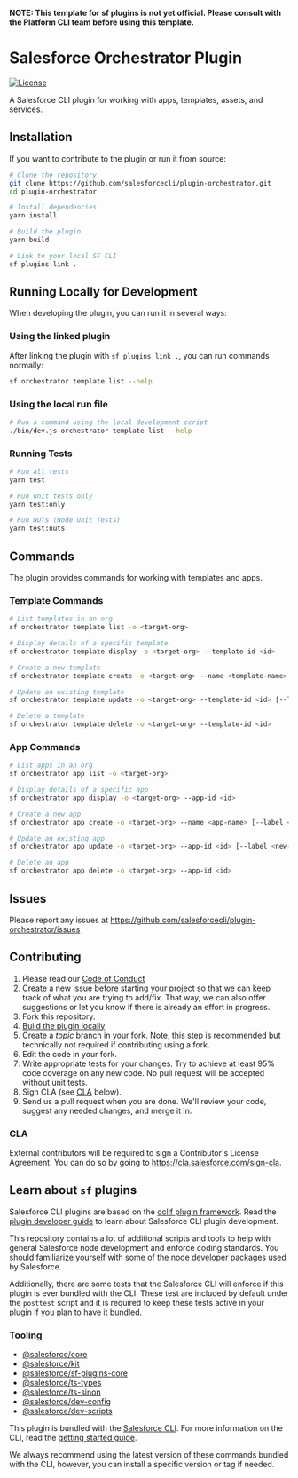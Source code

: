 **NOTE: This template for sf plugins is not yet official. Please consult with the Platform CLI team before using this template.**

# Salesforce Orchestrator Plugin

[![License](https://img.shields.io/badge/License-Apache--2.0-blue.svg)](https://opensource.org/license/apache-2-0)

A Salesforce CLI plugin for working with apps, templates, assets, and services.

## Installation

If you want to contribute to the plugin or run it from source:

```bash
# Clone the repository
git clone https://github.com/salesforcecli/plugin-orchestrator.git
cd plugin-orchestrator

# Install dependencies
yarn install

# Build the plugin
yarn build

# Link to your local SF CLI
sf plugins link .
```

## Running Locally for Development

When developing the plugin, you can run it in several ways:

### Using the linked plugin

After linking the plugin with `sf plugins link .`, you can run commands normally:

```bash
sf orchestrator template list --help
```

### Using the local run file

```bash
# Run a command using the local development script
./bin/dev.js orchestrator template list --help
```

### Running Tests

```bash
# Run all tests
yarn test

# Run unit tests only
yarn test:only

# Run NUTs (Node Unit Tests)
yarn test:nuts
```

## Commands

The plugin provides commands for working with templates and apps.

### Template Commands

```bash
# List templates in an org
sf orchestrator template list -o <target-org>

# Display details of a specific template
sf orchestrator template display -o <target-org> --template-id <id>

# Create a new template
sf orchestrator template create -o <target-org> --name <template-name> [--label <label>] [--type <type>]

# Update an existing template
sf orchestrator template update -o <target-org> --template-id <id> [--label <new-label>] [--description <text>]

# Delete a template
sf orchestrator template delete -o <target-org> --template-id <id>
```

### App Commands

```bash
# List apps in an org
sf orchestrator app list -o <target-org>

# Display details of a specific app
sf orchestrator app display -o <target-org> --app-id <id>

# Create a new app
sf orchestrator app create -o <target-org> --name <app-name> [--label <label>] [--template-id <template-id>]

# Update an existing app
sf orchestrator app update -o <target-org> --app-id <id> [--label <new-label>] [--description <text>]

# Delete an app
sf orchestrator app delete -o <target-org> --app-id <id>
```

## Issues

Please report any issues at https://github.com/salesforcecli/plugin-orchestrator/issues

## Contributing

1. Please read our [Code of Conduct](CODE_OF_CONDUCT.md)
2. Create a new issue before starting your project so that we can keep track of
   what you are trying to add/fix. That way, we can also offer suggestions or
   let you know if there is already an effort in progress.
3. Fork this repository.
4. [Build the plugin locally](#installation)
5. Create a _topic_ branch in your fork. Note, this step is recommended but technically not required if contributing using a fork.
6. Edit the code in your fork.
7. Write appropriate tests for your changes. Try to achieve at least 95% code coverage on any new code. No pull request will be accepted without unit tests.
8. Sign CLA (see [CLA](#cla) below).
9. Send us a pull request when you are done. We'll review your code, suggest any needed changes, and merge it in.

### CLA

External contributors will be required to sign a Contributor's License
Agreement. You can do so by going to https://cla.salesforce.com/sign-cla.

## Learn about `sf` plugins

Salesforce CLI plugins are based on the [oclif plugin framework](https://oclif.io/docs/introduction). Read the [plugin developer guide](https://developer.salesforce.com/docs/atlas.en-us.sfdx_cli_plugins.meta/sfdx_cli_plugins/cli_plugins_architecture_sf_cli.htm) to learn about Salesforce CLI plugin development.

This repository contains a lot of additional scripts and tools to help with general Salesforce node development and enforce coding standards. You should familiarize yourself with some of the [node developer packages](#tooling) used by Salesforce.

Additionally, there are some tests that the Salesforce CLI will enforce if this plugin is ever bundled with the CLI. These test are included by default under the `posttest` script and it is required to keep these tests active in your plugin if you plan to have it bundled.

### Tooling

- [@salesforce/core](https://github.com/forcedotcom/sfdx-core)
- [@salesforce/kit](https://github.com/forcedotcom/kit)
- [@salesforce/sf-plugins-core](https://github.com/salesforcecli/sf-plugins-core)
- [@salesforce/ts-types](https://github.com/forcedotcom/ts-types)
- [@salesforce/ts-sinon](https://github.com/forcedotcom/ts-sinon)
- [@salesforce/dev-config](https://github.com/forcedotcom/dev-config)
- [@salesforce/dev-scripts](https://github.com/forcedotcom/dev-scripts)

This plugin is bundled with the [Salesforce CLI](https://developer.salesforce.com/tools/sfdxcli). For more information on the CLI, read the [getting started guide](https://developer.salesforce.com/docs/atlas.en-us.sfdx_setup.meta/sfdx_setup/sfdx_setup_intro.htm).

We always recommend using the latest version of these commands bundled with the CLI, however, you can install a specific version or tag if needed.
